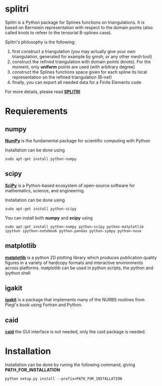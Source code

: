 # splitri
Splitri is a Python package for Splines functions on triangulations. It is based on Bernstein representation with respect to the domain points (also called knots to refeer to the tensorial B-splines case).

Splitri's philosophy is the following:

1. first construct a triangulation (you may actually give your own triangulation, generated for example by gmsh, or any other mesh tool)
2. construct the refined triangulation with domain points (knots). For the moment, only **uniform** points are used (with arbitrary degree)
3. construct the Splines functions space given for each spline its local representation on the refined triangulation (B-net)
4. finally, you can export all needed data for a Finite Elements code

For more details, please read [**SPLITRI**](http://ratnani.org/splitri_doc/)

Requierements
=============

**numpy**
---------

[**NumPy**](http://www.numpy.org/) is the fundamental package for scientific computing with Python

Installation can be done using

   `sudo apt-get install python-numpy`

**scipy**
---------

[**SciPy**](http://www.scipy.org/) is a Python-based ecosystem of open-source software for mathematics, science, and engineering.

Installation can be done using

   `sudo apt-get install python-scipy`

You can install both **numpy** and **scipy** using 

    sudo apt-get install python-numpy python-scipy python-matplotlib ipython ipython-notebook python-pandas python-sympy python-nose

**matplotlib**
--------------

[**matplotlib**](http://www.matplotlib.org/)  is a python 2D plotting library which produces publication quality figures in a variety of hardcopy formats and interactive environments across platforms. matplotlib can be used in python scripts, the python and ipython shell

**igakit**
----------

[**igakit**](http://bitbucket.org/dalcinl/igakit) is a package that implements many of the NURBS routines from Piegl's book using Fortran and Python.

**caid**
------------
[**caid**](https://github.com/ratnania/caid) the GUI interface is not needed, only the caid package is needed.

Installation
============

Installation can be done by runing the following command, giving **PATH_FOR_INSTALLATION**

    python setup.py install --prefix=PATH_FOR_INSTALLATION 
